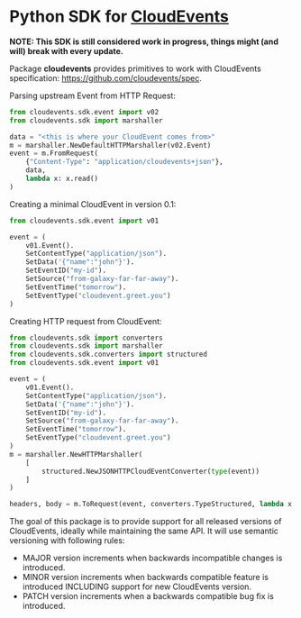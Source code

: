 # Python SDK for [CloudEvents](https://github.com/cloudevents/spec)

**NOTE: This SDK is still considered work in progress, things might (and will) break with every update.**

Package **cloudevents** provides primitives to work with CloudEvents specification: https://github.com/cloudevents/spec.

Parsing upstream Event from HTTP Request:
```python
from cloudevents.sdk.event import v02
from cloudevents.sdk import marshaller

data = "<this is where your CloudEvent comes from>"
m = marshaller.NewDefaultHTTPMarshaller(v02.Event)
event = m.FromRequest(
    {"Content-Type": "application/cloudevents+json"}, 
    data, 
    lambda x: x.read()
)

```

Creating a minimal CloudEvent in version 0.1:
```python
from cloudevents.sdk.event import v01

event = (
    v01.Event().
    SetContentType("application/json").
    SetData('{"name":"john"}').
    SetEventID("my-id").
    SetSource("from-galaxy-far-far-away").
    SetEventTime("tomorrow").
    SetEventType("cloudevent.greet.you")
)

```

Creating HTTP request from CloudEvent:
```python
from cloudevents.sdk import converters
from cloudevents.sdk import marshaller
from cloudevents.sdk.converters import structured
from cloudevents.sdk.event import v01

event = (
    v01.Event().
    SetContentType("application/json").
    SetData('{"name":"john"}').
    SetEventID("my-id").
    SetSource("from-galaxy-far-far-away").
    SetEventTime("tomorrow").
    SetEventType("cloudevent.greet.you")
)
m = marshaller.NewHTTPMarshaller(
    [
        structured.NewJSONHTTPCloudEventConverter(type(event))
    ]
)

headers, body = m.ToRequest(event, converters.TypeStructured, lambda x: x)

```

The goal of this package is to provide support for all released versions of CloudEvents, ideally while maintaining
the same API. It will use semantic versioning with following rules:
* MAJOR version increments when backwards incompatible changes is introduced.
* MINOR version increments when backwards compatible feature is introduced INCLUDING support for new CloudEvents version.
* PATCH version increments when a backwards compatible bug fix is introduced.
